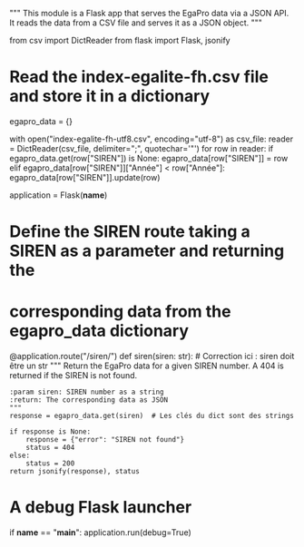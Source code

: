 """
This module is a Flask app that serves the EgaPro data via a JSON API.
It reads the data from a CSV file and serves it as a JSON object.
"""

from csv import DictReader
from flask import Flask, jsonify

# Read the index-egalite-fh.csv file and store it in a dictionary
egapro_data = {}

with open("index-egalite-fh-utf8.csv", encoding="utf-8") as csv_file:
    reader = DictReader(csv_file, delimiter=";", quotechar='"')
    for row in reader:
        if egapro_data.get(row["SIREN"]) is None:
            egapro_data[row["SIREN"]] = row
        elif egapro_data[row["SIREN"]]["Année"] < row["Année"]:
            egapro_data[row["SIREN"]].update(row)

application = Flask(__name__)

# Define the SIREN route taking a SIREN as a parameter and returning the
# corresponding data from the egapro_data dictionary
@application.route("/siren/<siren>")
def siren(siren: str):  # Correction ici : siren doit être un str
    """
    Return the EgaPro data for a given SIREN number.
    A 404 is returned if the SIREN is not found.

    :param siren: SIREN number as a string
    :return: The corresponding data as JSON
    """
    response = egapro_data.get(siren)  # Les clés du dict sont des strings

    if response is None:
        response = {"error": "SIREN not found"}
        status = 404
    else:
        status = 200
    return jsonify(response), status

# A debug Flask launcher
if __name__ == "__main__":
    application.run(debug=True)

